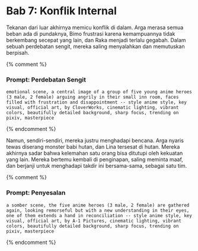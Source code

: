# Bab 7: Konflik Internal

Tekanan dari luar akhirnya memicu konflik di dalam. Arga merasa semua beban ada di pundaknya, Bimo frustrasi karena kemampuannya tidak berkembang secepat yang lain, dan Raka menjadi terlalu gegabah. Dalam sebuah perdebatan sengit, mereka saling menyalahkan dan memutuskan berpisah.

{% comment %}
### Prompt: Perdebatan Sengit
```
emotional scene, a central image of a group of five young anime heroes (3 male, 2 female) arguing angrily in their small inn room, faces filled with frustration and disappointment -- style anime style, key visual, official art, by CloverWorks, cinematic lighting, vibrant colors, beautifully detailed background, sharp focus, trending on pixiv, masterpiece
```
{% endcomment %}

Namun, sendiri-sendiri, mereka justru menghadapi bencana. Arga nyaris tewas diserang monster babi hutan, dan Lina tersesat di hutan. Mereka akhirnya sadar bahwa kelemahan satu orang bisa ditutupi oleh kekuatan yang lain. Mereka bertemu kembali di penginapan, saling meminta maaf, dan berjanji untuk menghadapi takdir ini bersama-sama, sebagai satu tim.

{% comment %}
### Prompt: Penyesalan
```
a somber scene, the five anime heroes (3 male, 2 female) are gathered again, looking remorseful but with a new understanding in their eyes, one of them extends a hand in reconciliation -- style anime style, key visual, official art, by A-1 Pictures, cinematic lighting, vibrant colors, beautifully detailed background, sharp focus, trending on pixiv, masterpiece
```
{% endcomment %}
